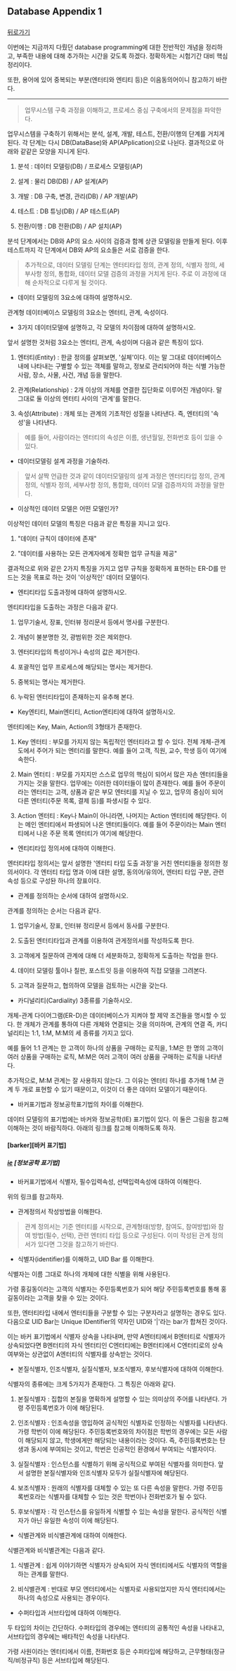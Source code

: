 ## Database Appendix 1

##### 

[뒤로가기](/database/README.md)

이번에는 지금까지 다뤘던 database programming에 대한 전반적인 개념을 정리하고, 부족한 내용에 대해 추가하는 시간을 갖도록 하겠다. 정확하게는 시험기간 대비 핵심 정리이다.  

또한, 용어에 있어 중복되는 부분(엔터티와 엔티티 등)은 이음동의어이니 참고하기 바란다.  

---

> 업무시스템 구축 과정을 이해하고, 프로세스 중심 구축에서의 문제점을 파악한다.  

업무시스템을 구축하기 위해서는 분석, 설계, 개발, 테스트, 전환/이행의 단계를 거치게 된다. 각 단계는 다시 DB(DataBase)와 AP(APplication)으로 나뉜다. 결과적으로 아래와 같같은 모양을 지니게 된다.  

1. 분석 : 데이터 모델링(DB) / 프로세스 모델링(AP)  

2. 설계 : 물리 DB(DB) / AP 설계(AP)  

3. 개발 : DB 구축, 변경, 관리(DB) / AP 개발(AP)  

4. 테스트 : DB 튜닝(DB) / AP 테스트(AP)  

5. 전환/이행 : DB 전환(DB) / AP 설치(AP)  

분석 단계에서는 DB와 AP의 요소 사이의 검증과 함께 상관 모델링을 만들게 된다. 이후 테스트까지 각 단계에서 DB와 AP의 요소들은 서로 검증을 한다.  

> 추가적으로, 데이터 모델링 단계는 엔터티타입 정의, 관계 정의, 식별자 정의, 세부사항 정의, 통합화, 데이터 모델 검증의 과정을 거치게 된다. 주로 이 과정에 대해 순차적으로 다루게 될 것이다.  

* 데이터 모델링의 3요소에 대하여 설명하시오.  

관계형 데이터베이스 모델링의 3요소는 엔터티, 관계, 속성이다.  

* 3가지 데이터모델에 설명하고, 각 모델의 차이점에 대하여 설명하시오.  

앞서 설명한 것처럼 3요소는 엔터티, 관계, 속성이며 다음과 같은 특징이 있다.  

1. 엔터티(Entity) : 한글 정의를 살펴보면, '실체'이다. 이는 말 그대로 데이터베이스 내에 나타내는 구별할 수 있는 객체를 말하고, 정보로 관리되어야 하는 식별 가능한 사람, 장소, 사물, 사건, 개념 등을 말한다.  

2. 관계(Relationship) : 2개 이상의 개체를 연결한 집단화로 이루어진 개념이다. 말 그대로 둘 이상의 엔터티 사이의 '관계'를 말한다.  

3. 속성(Attribute) : 개체 또는 관계의 기초적인 성질을 나타낸다. 즉, 엔터티의 '속성'을 나타낸다.  

> 예를 들어, 사람이라는 엔터티의 속성은 이름, 생년월일, 전화번호 등이 있을 수 있다.  

* 데이터모델링 설계 과정을 기술하라.  

> 앞서 살짝 언급한 것과 같이 데이터모델링의 설계 과정은 엔터티타입 정의, 관계 정의, 식별자 정의, 세부사항 정의, 통합화, 데이터 모델 검증까지의 과정을 말한다.  

* 이상적인 데이터 모델은 어떤 모델인가?  

이상적인 데이터 모델의 특징은 다음과 같은 특징을 지니고 있다.  

1. "데이터 규칙이 데이터에 존재"  

2. "데이터를 사용하는 모든 관계자에게 정확한 업무 규칙을 제공"  

결과적으로 위와 같은 2가지 특징을 가지고 업무 규칙을 정확하게 표현하는 ER-D를 만드는 것을 목표로 하는 것이 '이상적인' 데이터 모델이다.  

* 엔티티타입 도출과정에 대하여 설명하시오.   

엔티티타입을 도출하는 과정은 다음과 같다.  

1. 업무기술서, 장표, 인터뷰 정리문서 등에서 명사를 구분한다.  

2. 개념이 불분명한 것, 광범위한 것은 제외한다.  

3. 엔터티타입의 특성이거나 속성의 값은 제거한다.  

4. 포괄적인 업무 프로세스에 해당되는 명사는 제거한다.  

5. 중복되는 명사는 제거한다.  

6. 누락된 엔터티타입이 존재하는지 유추해 본다.  

* Key엔티티, Main엔티티, Action엔티티에 대하여 설명하시오.  

엔터티에는 Key, Main, Action의 3형태가 존재한다.  

1. Key 엔터티 : 부모를 가지지 않는 독립적인 엔터티라고 할 수 있다. 전체 개체-관계도에서 주어가 되는 엔터리를 말한다. 예를 들어 고객, 직원, 교수, 학생 등이 여기에 속한다.  

2. Main 엔터티 : 부모를 가지지만 스스로 업무의 핵심이 되어서 많은 자손 엔터티들을 가지는 것을 말한다. 업무에는 이러한 데이터들이 많이 존재한다. 예를 들어 주문이라는 엔터티는 고객, 상품과 같은 부모 엔터티를 지닐 수 있고, 업무의 중심이 되어 다른 엔터티(주문 목록, 결제 등)를 파생시킬 수 있다.  

3. Action 엔터티 : Key나 Main이 아니라면, 나머지는 Action 엔터티에 해당한다. 이는 메인 엔터티에서 파생되어 나온 앤터티들이다. 예를 들어 주문이라는 Main 엔터티에서 나온 주문 목록 엔터티가 여기에 해당한다.  

* 엔티티타입 정의서에 대하여 이해한다.  

엔터티타입 정의서는 앞서 설명한 '엔터티 타입 도출 과정'을 거친 엔터티들을 정의한 정의서이다. 각 엔터티 타입 명과 이에 대한 설명, 동의어/유의어, 엔터티 타입 구분, 관련 속성 등으로 구성돤 하나의 장표이다. 
  

* 관계를 정의하는 순서에 대하여 설명하시오.  

관계를 정의하는 순서는 다음과 같다.  

1. 업무기술서, 장표, 인터뷰 정리문서 등에서 동사를 구분한다.  

2. 도출된 엔터티타입과 관계를 이용하여 관게정의서를 작성하도록 한다.  

3. 고객에게 질문하여 관계에 대해 더 세분화하고, 정확하게 도출하는 작업을 한다.  

4. 데이터 모델링 툴이나 칠판, 포스트잇 등을 이용하여 직접 모델을 그려본다.  

5. 고객과 질문하고, 협의하여 모델을 검토하는 시간을 갖는다.  

*  카디널리티(Cardiality) 3종류를 기술하시오.  

개체-관계 다이어그램(ER-D)은 데이터베이스가 지켜야 할 제약 조건들을 명시할 수 있다. 한 개체가 관계를 통하여 다른 개체와 연결되는 것을 의미하며, 관계의 연결 즉, 카디널리티는 1:1, 1:M, M:M의 세 종류를 가지고 있다.  

예를 들어 1:1 관계는 한 고객이 하나의 상품을 구매하는 로직을, 1:M은 한 명의 고객이 여러 상품을 구매하는 로직, M:M은 여러 고객이 여러 상품을 구매하는 로직을 나타낸다.  

추가적으로, M:M 관계는 잘 사용하지 않는다. 그 이유는 엔터티 하나를 추가해 1:M 관계 두 개로 표현할 수 있기 때문이고, 이것이 더 좋은 데이터 모델이기 때문이다.  

* 바커표기법과 정보공학표기법의 차이를 이해한다.  

데이터 모델링의 표기법에는 바커와 정보공학(IE) 표기법이 있다. 이 둘은 그림을 참고해 이해하는 것이 바람직하다. 아래의 링크를 참고해 이해하도록 하자.  

#### [barker][바커 표기법]
##### [ie] [정보공학 표기법]
  
[barker]: https://rjs1197.github.io/articles/2017-08/database-2
[ie]: https://rjs1197.github.io/articles/2017-08/database-2

* 바커표기법에서 식별자, 필수입력속성, 선택입력속성에 대하여 이해한다.  

위의 링크를 참고하자.  

* 관계정의서 작성방법을 이해한다.  

> 관계 정의서는 기준 엔터티를 시작으로, 관계형태(방향, 참여도, 참여방법)와 참여 방법(필수, 선택), 관련 엔터티 타입 등으로 구성된다. 이미 작성된 관계 정의서가 있다면 그것을 참고하기 바란다.
  

*  식별자(identifier)를 이해하고, UID Bar 를 이해한다.  

식별자는 이름 그대로 하나의 개체에 대한 식별을 위해 사용된다.  

가령 홍길동이라는 고객의 식별자는 주민등록번호가 되어 해당 주민등록번호를 통해 홍길동이라는 고객을 찾을 수 있는 것이다.  

또한, 엔터티타입 내에서 엔터티들을 구분할 수 있는 구분자라고 설명하는 경우도 있다. 다음으로 UID Bar는 Unique IDentifier의 약자인 UID와 '|'라는 bar가 합쳐진 것이다.  

이는 바커 표기법에서 식별자 상속을 나타내며, 만약 A엔터티에서 B엔터티로 식별자가 상속되었다면 B엔터티의 자식 엔터티인 C엔터티에는 B엔터티에서 C엔터티로의 상속 여부와는 상관없이 A엔터티의 식별자를 상속받는 것이다.  

*  본질식별자, 인조식별자, 실질식별자, 보조식별자, 후보식별자에 대하여 이해한다.  

식별자의 종류에는 크게 5가지가 존재한다. 그 특징은 아래와 같다.  

1. 본질식별자 : 집합의 본질을 명확하게 설명할 수 있는 의미상의 주어를 나타낸다. 가령 주민등록번호가 이에 해당된다.  

2. 인조식별자 : 인조속성을 영입하여 공식적인 식별자로 인정하는 식별자를 나타낸다. 가령 학번이 이에 해당된다. 주민등록번호와의 차이점은 학번의 경우에는 모든 사람이 해당되지 않고, 학생에게만 해당되는 내용이라는 것이다. 즉, 주민등록번호는 탄생과 동시에 부여되는 것이고, 학번은 인공적인 환경에서 부여되는 식별자이다.  

3. 실질식별자 : 인스턴스를 식별하기 위해 공식적으로 부여된 식별자를 의미한다. 앞서 설명한 본질식별자와 인조식별자 모두가 실질식별자에 해당된다.  
4. 보조식별자 : 원래의 식별자를 대체할 수 있는 또 다른 속성을 말한다. 가령 주민등록번호라는 식별자를 대체할 수 있는 것은 학번이나 전화번호가 될 수 있다.  

5. 후보식별자 : 각 인스턴스를 유일하게 식별할 수 있는 속성을 말한다. 공식적인 식별자가 아닌 유일한 속성이 이에 해당된다.  

* 식별관계와 비식별관계에 대하여 이해한다.  

식별관계와 비식별관계는 다음과 같다.  

1. 식별관계 : 쉽게 이야기하면 식별자가 상속되어 자식 엔터티에서도 식별자의 역할을 하는 관계를 말한다.  

2. 비식별관계 : 반대로 부모 엔터티에서는 식별자로 사용되었지만 자식 엔터티에서는 하나의 속성으로 사용되는 경우이다.  

* 수퍼타입과 서브타입에 대하여 이해한다.  

두 타입의 차이는 간단하다. 수퍼타입의 경우에는 엔터티의 공통적인 속성을 나타내고, 서브타입의 경우에는 배타적인 속성을 나타낸다.  

가령 사원이라는 엔터티에서 이름, 전화번호 등은 수퍼타입에 해당하고, 근무형태(정규직/비정규직) 등은 서브타입에 해당된다.  

